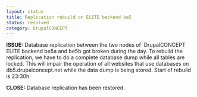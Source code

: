 ```yaml
---
layout: status
title: Replication rebuild on ELITE backend be5 
status: resolved
category: DrupalCONCEPT
---
```

<p><strong>ISSUE:</strong> Database replication between the two nodes of &nbsp;DrupalCONCEPT ELITE backend be5a and be5b got broken during the day. To rebuild the replication, we have to do a complete database dump while all tables are locked. This will impair the operation of all websites that use databases on db5.drupalconcept.net while the data dump is being stored. Start of rebuild is 23:30h.</p>
<p><strong>CLOSE:</strong> Database replication has been restored.</p>